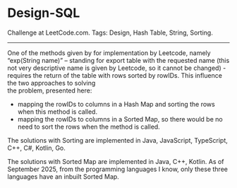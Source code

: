 # Design-SQL
Challenge at LeetCode.com. Tags: Design, Hash Table, String, Sorting.

-----------------------------------------------------------------------------------------------------------------------------------------------

One of the methods given by for implementation by Leetcode, namely “exp(String name)” – standing for export table with the requested name (this not very descriptive name is given by Leetcode, so it cannot be changed) - requires the return of the table with rows sorted by rowIDs. This influence the two approaches to solving<br/> the problem, presented here: 

- mapping the rowIDs to columns in a Hash Map and sorting the rows when this method is called.<br/>
- mapping the rowIDs to columns in a Sorted Map, so there would be no need to sort the rows when the method is called.


The solutions with Sorting are implemented in Java, JavaScript, TypeScript, C++, C#, Kotlin, Go.

The solutions with Sorted Map are implemented in Java, C++, Kotlin. As of September 2025, from the programming languages I know, only these three languages have an inbuilt Sorted Map.

